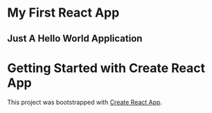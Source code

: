 # My First React App

## Just A Hello World Application

# Getting Started with Create React App

This project was bootstrapped with [Create React App](https://github.com/facebook/create-react-app).